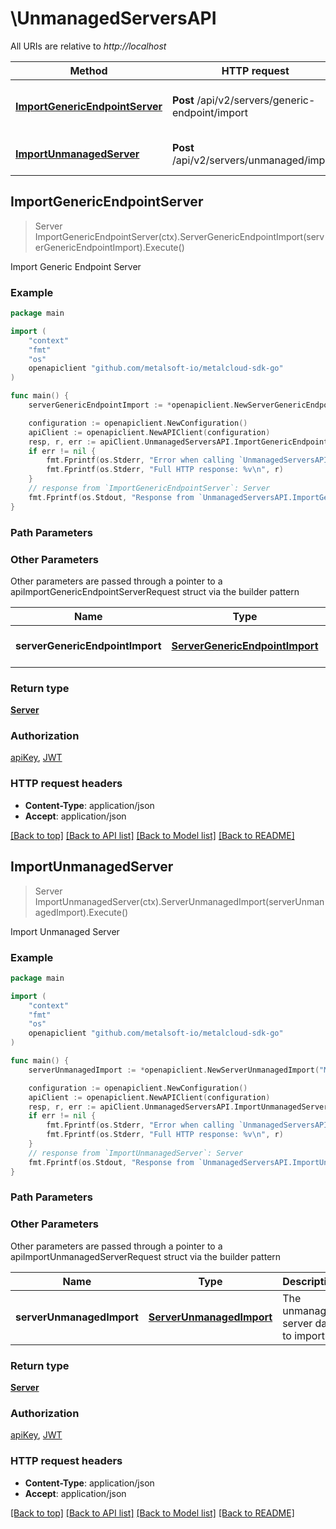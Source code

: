 # \UnmanagedServersAPI

All URIs are relative to *http://localhost*

Method | HTTP request | Description
------------- | ------------- | -------------
[**ImportGenericEndpointServer**](UnmanagedServersAPI.md#ImportGenericEndpointServer) | **Post** /api/v2/servers/generic-endpoint/import | Import Generic Endpoint Server
[**ImportUnmanagedServer**](UnmanagedServersAPI.md#ImportUnmanagedServer) | **Post** /api/v2/servers/unmanaged/import | Import Unmanaged Server



## ImportGenericEndpointServer

> Server ImportGenericEndpointServer(ctx).ServerGenericEndpointImport(serverGenericEndpointImport).Execute()

Import Generic Endpoint Server



### Example

```go
package main

import (
	"context"
	"fmt"
	"os"
	openapiclient "github.com/metalsoft-io/metalcloud-sdk-go"
)

func main() {
	serverGenericEndpointImport := *openapiclient.NewServerGenericEndpointImport("ManagementAddress_example", float32(123), float32(123), false, []openapiclient.ServerUnmanagedImportInternalInterfaceDto{*openapiclient.NewServerUnmanagedImportInternalInterfaceDto("ServerInterfaceMacAddress_example", "IdentifierString_example", "NetworkEquipmentInterfaceIdentifierString_example")}) // ServerGenericEndpointImport | The server data to import

	configuration := openapiclient.NewConfiguration()
	apiClient := openapiclient.NewAPIClient(configuration)
	resp, r, err := apiClient.UnmanagedServersAPI.ImportGenericEndpointServer(context.Background()).ServerGenericEndpointImport(serverGenericEndpointImport).Execute()
	if err != nil {
		fmt.Fprintf(os.Stderr, "Error when calling `UnmanagedServersAPI.ImportGenericEndpointServer``: %v\n", err)
		fmt.Fprintf(os.Stderr, "Full HTTP response: %v\n", r)
	}
	// response from `ImportGenericEndpointServer`: Server
	fmt.Fprintf(os.Stdout, "Response from `UnmanagedServersAPI.ImportGenericEndpointServer`: %v\n", resp)
}
```

### Path Parameters



### Other Parameters

Other parameters are passed through a pointer to a apiImportGenericEndpointServerRequest struct via the builder pattern


Name | Type | Description  | Notes
------------- | ------------- | ------------- | -------------
 **serverGenericEndpointImport** | [**ServerGenericEndpointImport**](ServerGenericEndpointImport.md) | The server data to import | 

### Return type

[**Server**](Server.md)

### Authorization

[apiKey](../README.md#apiKey), [JWT](../README.md#JWT)

### HTTP request headers

- **Content-Type**: application/json
- **Accept**: application/json

[[Back to top]](#) [[Back to API list]](../README.md#documentation-for-api-endpoints)
[[Back to Model list]](../README.md#documentation-for-models)
[[Back to README]](../README.md)


## ImportUnmanagedServer

> Server ImportUnmanagedServer(ctx).ServerUnmanagedImport(serverUnmanagedImport).Execute()

Import Unmanaged Server



### Example

```go
package main

import (
	"context"
	"fmt"
	"os"
	openapiclient "github.com/metalsoft-io/metalcloud-sdk-go"
)

func main() {
	serverUnmanagedImport := *openapiclient.NewServerUnmanagedImport("ManagementAddress_example", float32(123), float32(123), false, []openapiclient.ServerUnmanagedImportInternalInterfaceDto{*openapiclient.NewServerUnmanagedImportInternalInterfaceDto("ServerInterfaceMacAddress_example", "IdentifierString_example", "NetworkEquipmentInterfaceIdentifierString_example")}) // ServerUnmanagedImport | The unmanaged server data to import

	configuration := openapiclient.NewConfiguration()
	apiClient := openapiclient.NewAPIClient(configuration)
	resp, r, err := apiClient.UnmanagedServersAPI.ImportUnmanagedServer(context.Background()).ServerUnmanagedImport(serverUnmanagedImport).Execute()
	if err != nil {
		fmt.Fprintf(os.Stderr, "Error when calling `UnmanagedServersAPI.ImportUnmanagedServer``: %v\n", err)
		fmt.Fprintf(os.Stderr, "Full HTTP response: %v\n", r)
	}
	// response from `ImportUnmanagedServer`: Server
	fmt.Fprintf(os.Stdout, "Response from `UnmanagedServersAPI.ImportUnmanagedServer`: %v\n", resp)
}
```

### Path Parameters



### Other Parameters

Other parameters are passed through a pointer to a apiImportUnmanagedServerRequest struct via the builder pattern


Name | Type | Description  | Notes
------------- | ------------- | ------------- | -------------
 **serverUnmanagedImport** | [**ServerUnmanagedImport**](ServerUnmanagedImport.md) | The unmanaged server data to import | 

### Return type

[**Server**](Server.md)

### Authorization

[apiKey](../README.md#apiKey), [JWT](../README.md#JWT)

### HTTP request headers

- **Content-Type**: application/json
- **Accept**: application/json

[[Back to top]](#) [[Back to API list]](../README.md#documentation-for-api-endpoints)
[[Back to Model list]](../README.md#documentation-for-models)
[[Back to README]](../README.md)

